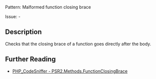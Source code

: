 Pattern: Malformed function closing brace

Issue: -

## Description

Checks that the closing brace of a function goes directly after the body.

## Further Reading

* [PHP_CodeSniffer - PSR2.Methods.FunctionClosingBrace](https://github.com/PHPCSStandards/PHP_CodeSniffer/blob/master/src/Standards/PSR2/Sniffs/Methods/FunctionClosingBraceSniff.php)